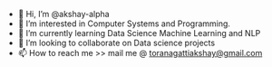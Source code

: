 - 👋 Hi, I’m @akshay-alpha
- 👀 I’m interested in Computer Systems and Programming.
- 🌱 I’m currently learning Data Science Machine Learning and NLP
- 💞️ I’m looking to collaborate on Data science projects
- 📫 How to reach me >> mail me @ toranagattiakshay@gmail.com


<!---
akshay-alpha/akshay-alpha is a ✨ special ✨ repository because its `README.md` (this file) appears on your GitHub profile.
You can click the Preview link to take a look at your changes.
--->
